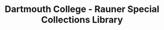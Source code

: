 ---
layout: repo
title: "Dartmouth College - Rauner Special Collections Library"
id: 5818
permalink: repos/5818/
---